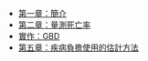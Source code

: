 - [第一章：簡介](Ch1.Introduction.md)
- [第二章：量測死亡率](Ch2.MeasuringMortality.md)
- [實作：GBD](HandsOn_GBD_Tools.md)
- [第五章：疾病負擔使用的估計方法](Ch.5EstimateDiseaseBurden.md)
